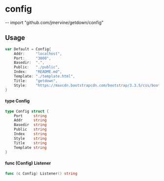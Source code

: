 # config
--
    import "github.com/jmervine/getdown/config"


## Usage

```go
var Default = Config{
	Addr:     "localhost",
	Port:     "3000",
	Basedir:  ".",
	Public:   "./public",
	Index:    "README.md",
	Template: "./template.html",
	Title:    "getdown",
	Style:    "https://maxcdn.bootstrapcdn.com/bootstrap/3.3.5/css/bootstrap.min.css",
}
```

#### type Config

```go
type Config struct {
	Port     string
	Addr     string
	Basedir  string
	Public   string
	Index    string
	Style    string
	Title    string
	Template string
}
```


#### func (Config) Listener

```go
func (c Config) Listener() string
```

